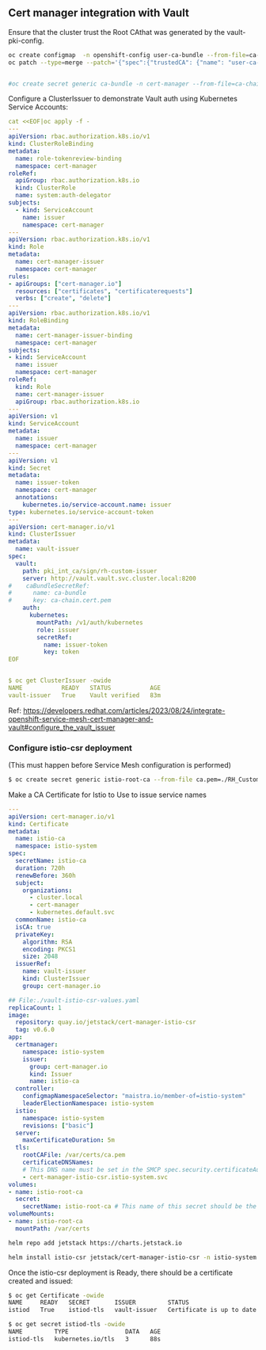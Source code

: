 
## Cert manager integration with Vault


Ensure that the cluster trust the Root CAthat was generated by the vault-pki-config.

```bash
oc create configmap  -n openshift-config user-ca-bundle --from-file=ca-bundle.crt=RH_Custom_CA.crt
oc patch --type=merge --patch='{"spec":{"trustedCA": {"name": "user-ca-bundle"}}}' Proxy cluster


#oc create secret generic ca-bundle -n cert-manager --from-file=ca-chain.cert.pem=~/clusters/cluster1/ingress.pem 
```


Configure a ClusterIssuer to demonstrate Vault auth using Kubernetes Service Accounts:

```yaml
cat <<EOF|oc apply -f -
---
apiVersion: rbac.authorization.k8s.io/v1
kind: ClusterRoleBinding
metadata:
  name: role-tokenreview-binding
  namespace: cert-manager
roleRef:
  apiGroup: rbac.authorization.k8s.io
  kind: ClusterRole
  name: system:auth-delegator
subjects:
  - kind: ServiceAccount
    name: issuer
    namespace: cert-manager
---
apiVersion: rbac.authorization.k8s.io/v1
kind: Role
metadata:
  name: cert-manager-issuer
  namespace: cert-manager
rules:
- apiGroups: ["cert-manager.io"]
  resources: ["certificates", "certificaterequests"]
  verbs: ["create", "delete"]
---
apiVersion: rbac.authorization.k8s.io/v1
kind: RoleBinding
metadata:
  name: cert-manager-issuer-binding
  namespace: cert-manager
subjects:
- kind: ServiceAccount
  name: issuer
  namespace: cert-manager
roleRef:
  kind: Role
  name: cert-manager-issuer
  apiGroup: rbac.authorization.k8s.io
---
apiVersion: v1
kind: ServiceAccount
metadata:
  name: issuer
  namespace: cert-manager
---
apiVersion: v1
kind: Secret
metadata:
  name: issuer-token
  namespace: cert-manager
  annotations:
    kubernetes.io/service-account.name: issuer
type: kubernetes.io/service-account-token
---
apiVersion: cert-manager.io/v1
kind: ClusterIssuer
metadata:
  name: vault-issuer
spec:
  vault:
    path: pki_int_ca/sign/rh-custom-issuer
    server: http://vault.vault.svc.cluster.local:8200
#    caBundleSecretRef: 
#      name: ca-bundle
#      key: ca-chain.cert.pem
    auth:
      kubernetes:
        mountPath: /v1/auth/kubernetes
        role: issuer
        secretRef:
          name: issuer-token
          key: token
EOF


$ oc get ClusterIssuer -owide
NAME           READY   STATUS           AGE
vault-issuer   True    Vault verified   83m
```

Ref: https://developers.redhat.com/articles/2023/08/24/integrate-openshift-service-mesh-cert-manager-and-vault#configure_the_vault_issuer






### Configure istio-csr deployment

(This must happen before Service Mesh configuration is performed)

```bash
$ oc create secret generic istio-root-ca --from-file ca.pem=./RH_Custom_CA.crt -n istio-system

```


Make a CA Certificate for Istio to Use to issue service names


```yaml
---
apiVersion: cert-manager.io/v1
kind: Certificate
metadata:
  name: istio-ca
  namespace: istio-system
spec:
  secretName: istio-ca
  duration: 720h
  renewBefore: 360h
  subject:
    organizations:
      - cluster.local
      - cert-manager
      - kubernetes.default.svc
  commonName: istio-ca
  isCA: true
  privateKey:
    algorithm: RSA
    encoding: PKCS1
    size: 2048
  issuerRef:
    name: vault-issuer
    kind: ClusterIssuer
    group: cert-manager.io
```



```yaml
## File:./vault-istio-csr-values.yaml
replicaCount: 1
image:
  repository: quay.io/jetstack/cert-manager-istio-csr
  tag: v0.6.0
app:
  certmanager:
    namespace: istio-system
    issuer:
      group: cert-manager.io
      kind: Issuer
      name: istio-ca
  controller:
    configmapNamespaceSelector: "maistra.io/member-of=istio-system"
    leaderElectionNamespace: istio-system
  istio:
    namespace: istio-system
    revisions: ["basic"]
  server:
    maxCertificateDuration: 5m
  tls:
    rootCAFile: /var/certs/ca.pem
    certificateDNSNames:
    # This DNS name must be set in the SMCP spec.security.certificateAuthority.cert-manager.address
    - cert-manager-istio-csr.istio-system.svc
volumes:
- name: istio-root-ca
  secret:
    secretName: istio-root-ca # This name of this secret should be the same as created above
volumeMounts:
- name: istio-root-ca
  mountPath: /var/certs

```

```bash
helm repo add jetstack https://charts.jetstack.io

helm install istio-csr jetstack/cert-manager-istio-csr -n istio-system -f ./vault-istio-csr-values.yaml
```


Once the istio-csr deployment is Ready, there should be a certificate created and issued:

```bash
$ oc get Certificate -owide
NAME     READY   SECRET       ISSUER         STATUS                                          AGE
istiod   True    istiod-tls   vault-issuer   Certificate is up to date and has not expired   82s

$ oc get secret istiod-tls -owide
NAME         TYPE                DATA   AGE
istiod-tls   kubernetes.io/tls   3      88s

```

